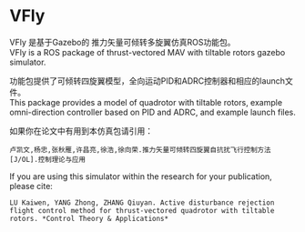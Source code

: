 VFly
============
VFly 是基于Gazebo的 推力矢量可倾转多旋翼仿真ROS功能包。  
VFly  is a ROS package of thrust-vectored MAV with tiltable rotors gazebo simulator. 

功能包提供了可倾转四旋翼模型，全向运动PID和ADRC控制器和相应的launch文件。  
This package provides a model  of quadrotor with tiltable rotors, example omni-direction controller based on PID and ADRC, and example launch files. 

如果你在论文中有用到本仿真包请引用：
```
卢凯文,杨忠,张秋雁,许昌亮,徐浩,徐向荣.推力矢量可倾转四旋翼自抗扰飞行控制方法[J/OL].控制理论与应用
```
If you are using this simulator within the research for your publication, please cite:
```
LU Kaiwen, YANG Zhong, ZHANG Qiuyan. Active disturbance rejection flight control method for thrust-vectored quadrotor with tiltable rotors. *Control Theory & Applications*
```